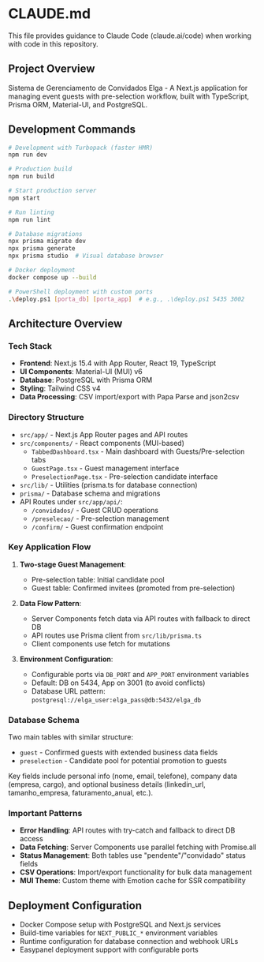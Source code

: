 # CLAUDE.md

This file provides guidance to Claude Code (claude.ai/code) when working with code in this repository.

## Project Overview

Sistema de Gerenciamento de Convidados Elga - A Next.js application for managing event guests with pre-selection workflow, built with TypeScript, Prisma ORM, Material-UI, and PostgreSQL.

## Development Commands

```bash
# Development with Turbopack (faster HMR)
npm run dev

# Production build
npm run build

# Start production server
npm start

# Run linting
npm run lint

# Database migrations
npx prisma migrate dev
npx prisma generate
npx prisma studio  # Visual database browser

# Docker deployment
docker compose up --build

# PowerShell deployment with custom ports
.\deploy.ps1 [porta_db] [porta_app]  # e.g., .\deploy.ps1 5435 3002
```

## Architecture Overview

### Tech Stack
- **Frontend**: Next.js 15.4 with App Router, React 19, TypeScript
- **UI Components**: Material-UI (MUI) v6
- **Database**: PostgreSQL with Prisma ORM
- **Styling**: Tailwind CSS v4
- **Data Processing**: CSV import/export with Papa Parse and json2csv

### Directory Structure
- `src/app/` - Next.js App Router pages and API routes
- `src/components/` - React components (MUI-based)
  - `TabbedDashboard.tsx` - Main dashboard with Guests/Pre-selection tabs
  - `GuestPage.tsx` - Guest management interface
  - `PreselectionPage.tsx` - Pre-selection candidate interface
- `src/lib/` - Utilities (prisma.ts for database connection)
- `prisma/` - Database schema and migrations
- API Routes under `src/app/api/`:
  - `/convidados/` - Guest CRUD operations
  - `/preselecao/` - Pre-selection management
  - `/confirm/` - Guest confirmation endpoint

### Key Application Flow

1. **Two-stage Guest Management**:
   - Pre-selection table: Initial candidate pool
   - Guest table: Confirmed invitees (promoted from pre-selection)

2. **Data Flow Pattern**:
   - Server Components fetch data via API routes with fallback to direct DB
   - API routes use Prisma client from `src/lib/prisma.ts`
   - Client components use fetch for mutations

3. **Environment Configuration**:
   - Configurable ports via `DB_PORT` and `APP_PORT` environment variables
   - Default: DB on 5434, App on 3001 (to avoid conflicts)
   - Database URL pattern: `postgresql://elga_user:elga_pass@db:5432/elga_db`

### Database Schema

Two main tables with similar structure:
- `guest` - Confirmed guests with extended business data fields
- `preselection` - Candidate pool for potential promotion to guests

Key fields include personal info (nome, email, telefone), company data (empresa, cargo), and optional business details (linkedin_url, tamanho_empresa, faturamento_anual, etc.).

### Important Patterns

- **Error Handling**: API routes with try-catch and fallback to direct DB access
- **Data Fetching**: Server Components use parallel fetching with Promise.all
- **Status Management**: Both tables use "pendente"/"convidado" status fields
- **CSV Operations**: Import/export functionality for bulk data management
- **MUI Theme**: Custom theme with Emotion cache for SSR compatibility

## Deployment Configuration

- Docker Compose setup with PostgreSQL and Next.js services
- Build-time variables for `NEXT_PUBLIC_*` environment variables
- Runtime configuration for database connection and webhook URLs
- Easypanel deployment support with configurable ports